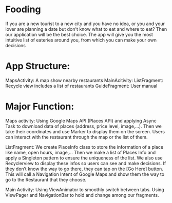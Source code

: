 # Fooding
If you are a new tourist to a new city and you have no idea, or you and your lover are planning a date but don't know what to eat and where to eat? Then our application will be the best choice. The app will give you the most intuitive list of eateries around you, from which you can make your own decisions  

# App Structure:
MapsActivity: A map show nearby restaurants
MainAcitivity:
ListFragment: Recycle view includes a list of restaurants
GuideFragment: User manual

# Major Function:
Maps activity: 
Using Google Maps API (Places API) and applying Async Task to download data of places (address, price level, image,...). 
Then we take their coordinates and use Marker to display them on the screen.
Users can interact with the restaurant through the map or the list of them. 

ListFragment: 
We create PlaceInfo class to store the information of a place like name, open hours, image,...
Then we make a list of Places Info and apply a Singleton pattern to ensure the uniqueness of the list. 
We also use Recyclerview to display these infos so users can see and make decisions. 
If they don’t know the way to go there, they can tap on the [Go Here] button. This will call a Navigation Intent of Google Maps and show them the way to go to the Restaurant that they choose.

Main Activity: 
Using ViewAnimator to smoothly switch between tabs.
Using ViewPager and NavigationBar to hold and change among our fragments.
